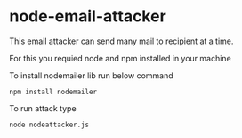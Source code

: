# node-email-attacker
This email attacker can send many mail to recipient at a time.

For this you requied node and npm installed in your machine 

To install nodemailer lib run  below command

`npm install nodemailer`

To run attack type 

`node nodeattacker.js`
